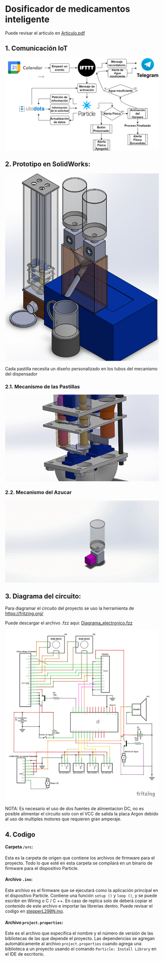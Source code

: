 # Dosificador de medicamentos inteligente
Puede revisar el articulo en [Articulo.pdf](https://github.com/WilberRojas/IoT_Dosificador/blob/main/Articulo.pdf)

## 1. Comunicación IoT

![alt text](https://github.com/WilberRojas/IoT_Dosificador/blob/main/DiagramaIoT.png)

## 2. Prototipo en SolidWorks:

![alt text](https://github.com/WilberRojas/IoT_Dosificador/blob/main/SolidCompleto.png)

Cada pastilla necesita un diseño personalizado en los tubos del mecanismo del dispensador

### 2.1. Mecanismo de las Pastillas

![alt text](https://github.com/WilberRojas/IoT_Dosificador/blob/main/mecanismo_pastillas.gif)

### 2.2. Mecanismo del Azucar

![alt text](https://github.com/WilberRojas/IoT_Dosificador/blob/main/EnsamblajePowderDispenser.gif)

## 3. Diagrama del circuito:

Para diagramar el circuito del proyecto se uso la herramienta de https://fritzing.org/ 

Puede descargar el archivo .fzz aqui: [Diagrama_electronico.fzz](https://github.com/WilberRojas/IoT_Dosificador/blob/main/Diagrama_electronico.fzz?raw=true)

![alt text](https://github.com/WilberRojas/IoT_Dosificador/blob/main/Circuito.png)

NOTA: Es necesario el uso de dos fuentes de alimentacion DC, no es posible alimentar el circuito solo con el VCC de salida la placa Argon debido al uso de multiples motores que requieren gran amperaje.

## 4. Codigo

#### Carpeta ```/src```:
Esta es la carpeta de origen que contiene los archivos de firmware para el proyecto. Todo lo que esté en esta carpeta se compilará en un binario de firmware para el dispositivo Particle.

#### Archivo ```.ino```:
Este archivo es el firmware que se ejecutará como la aplicación principal en el dispositivo Particle. Contiene una función `setup ()` y `loop ()`, y se puede escribir en Wiring o C / C ++. En caso de replica solo de deberá copiar el contenido de este archivo e importar las librerias dentro. Puede revisar el codigo en [stepperL298N.ino](https://github.com/WilberRojas/IoT_Dosificador/blob/main/src/stepperL298N.ino).

#### Archivo ```project.properties```:
Este es el archivo que especifica el nombre y el número de versión de las bibliotecas de las que depende el proyecto. Las dependencias se agregan automáticamente al archivo `project.properties` cuando agrega una biblioteca a un proyecto usando el comando `Particle: Install Library` en el IDE de escritorio.


